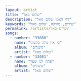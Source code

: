 ```yaml
---
layout: artist
title: "שלום סאל"
description: "דף האמן שלום סאל"
keywords: "שירים, מוזיקה, שלום סאל"
permalink: /artists/שלום-סאל/
songs:
  - number: "33080"
    name: "כי אין מלה בלשוני"
    album: "סינגלים"
    artist: "שלום סאל"
  - number: "33081"
    name: "פתח לנו שער"
    album: "סינגלים"
    artist: "שלום סאל"
---
```

